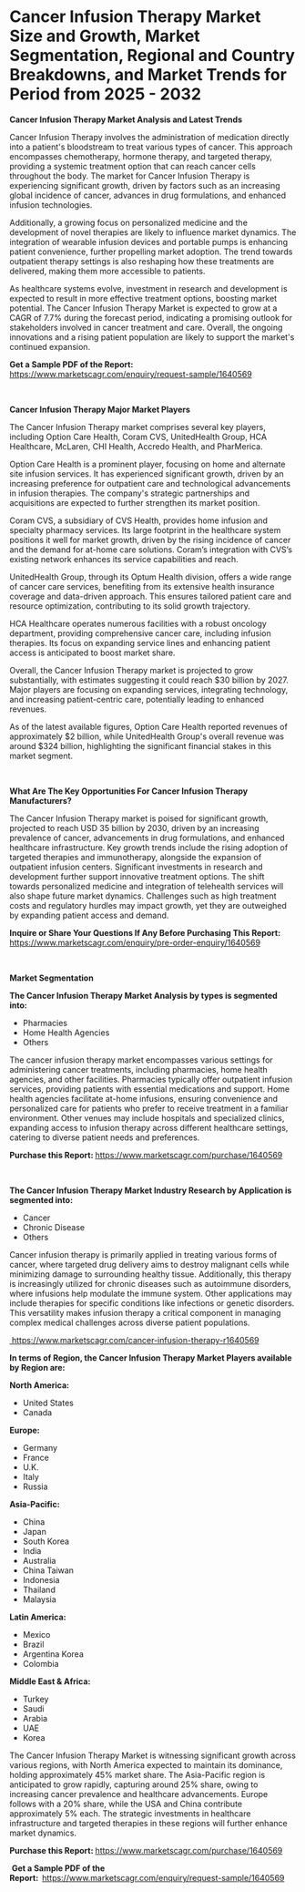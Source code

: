 <p><h1>Cancer Infusion Therapy Market Size and Growth, Market Segmentation, Regional and Country Breakdowns, and Market Trends for Period from 2025 -  2032</h1></p><p><strong>Cancer Infusion Therapy Market Analysis and Latest Trends</strong></p>
<p><p>Cancer Infusion Therapy involves the administration of medication directly into a patient's bloodstream to treat various types of cancer. This approach encompasses chemotherapy, hormone therapy, and targeted therapy, providing a systemic treatment option that can reach cancer cells throughout the body. The market for Cancer Infusion Therapy is experiencing significant growth, driven by factors such as an increasing global incidence of cancer, advances in drug formulations, and enhanced infusion technologies. </p><p>Additionally, a growing focus on personalized medicine and the development of novel therapies are likely to influence market dynamics. The integration of wearable infusion devices and portable pumps is enhancing patient convenience, further propelling market adoption. The trend towards outpatient therapy settings is also reshaping how these treatments are delivered, making them more accessible to patients. </p><p>As healthcare systems evolve, investment in research and development is expected to result in more effective treatment options, boosting market potential. The Cancer Infusion Therapy Market is expected to grow at a CAGR of 7.7% during the forecast period, indicating a promising outlook for stakeholders involved in cancer treatment and care. Overall, the ongoing innovations and a rising patient population are likely to support the market's continued expansion.</p></p>
<p><strong>Get a Sample PDF of the Report:&nbsp;</strong> <a href="https://www.marketscagr.com/enquiry/request-sample/1640569?utm_campaign=2805&utm_medium=2&utm_source=Github&utm_content=ia&utm_term=12042025&utm_id=cancer-infusion-therapy">https://www.marketscagr.com/enquiry/request-sample/1640569</a></p>
<p>&nbsp;</p>
<p><strong>Cancer Infusion Therapy Major Market Players</strong></p>
<p><p>The Cancer Infusion Therapy market comprises several key players, including Option Care Health, Coram CVS, UnitedHealth Group, HCA Healthcare, McLaren, CHI Health, Accredo Health, and PharMerica. </p><p>Option Care Health is a prominent player, focusing on home and alternate site infusion services. It has experienced significant growth, driven by an increasing preference for outpatient care and technological advancements in infusion therapies. The company's strategic partnerships and acquisitions are expected to further strengthen its market position.</p><p>Coram CVS, a subsidiary of CVS Health, provides home infusion and specialty pharmacy services. Its large footprint in the healthcare system positions it well for market growth, driven by the rising incidence of cancer and the demand for at-home care solutions. Coram’s integration with CVS’s existing network enhances its service capabilities and reach.</p><p>UnitedHealth Group, through its Optum Health division, offers a wide range of cancer care services, benefiting from its extensive health insurance coverage and data-driven approach. This ensures tailored patient care and resource optimization, contributing to its solid growth trajectory.</p><p>HCA Healthcare operates numerous facilities with a robust oncology department, providing comprehensive cancer care, including infusion therapies. Its focus on expanding service lines and enhancing patient access is anticipated to boost market share.</p><p>Overall, the Cancer Infusion Therapy market is projected to grow substantially, with estimates suggesting it could reach $30 billion by 2027. Major players are focusing on expanding services, integrating technology, and increasing patient-centric care, potentially leading to enhanced revenues. </p><p>As of the latest available figures, Option Care Health reported revenues of approximately $2 billion, while UnitedHealth Group's overall revenue was around $324 billion, highlighting the significant financial stakes in this market segment.</p></p>
<p>&nbsp;</p>
<p><strong>What Are The Key Opportunities For Cancer Infusion Therapy Manufacturers?</strong></p>
<p><p>The Cancer Infusion Therapy market is poised for significant growth, projected to reach USD 35 billion by 2030, driven by an increasing prevalence of cancer, advancements in drug formulations, and enhanced healthcare infrastructure. Key growth trends include the rising adoption of targeted therapies and immunotherapy, alongside the expansion of outpatient infusion centers. Significant investments in research and development further support innovative treatment options. The shift towards personalized medicine and integration of telehealth services will also shape future market dynamics. Challenges such as high treatment costs and regulatory hurdles may impact growth, yet they are outweighed by expanding patient access and demand.</p></p>
<p><strong>Inquire or Share Your Questions If Any Before Purchasing This Report:</strong> <a href="https://www.marketscagr.com/enquiry/pre-order-enquiry/1640569?utm_campaign=2805&utm_medium=2&utm_source=Github&utm_content=ia&utm_term=12042025&utm_id=cancer-infusion-therapy">https://www.marketscagr.com/enquiry/pre-order-enquiry/1640569</a></p>
<p>&nbsp;</p>
<p><strong>Market Segmentation</strong></p>
<p><strong>The Cancer Infusion Therapy Market Analysis by types is segmented into:</strong></p>
<p><ul><li>Pharmacies</li><li>Home Health Agencies</li><li>Others</li></ul></p>
<p><p>The cancer infusion therapy market encompasses various settings for administering cancer treatments, including pharmacies, home health agencies, and other facilities. Pharmacies typically offer outpatient infusion services, providing patients with essential medications and support. Home health agencies facilitate at-home infusions, ensuring convenience and personalized care for patients who prefer to receive treatment in a familiar environment. Other venues may include hospitals and specialized clinics, expanding access to infusion therapy across different healthcare settings, catering to diverse patient needs and preferences.</p></p>
<p><strong>Purchase this Report:&nbsp;</strong><a href="https://www.marketscagr.com/purchase/1640569?utm_campaign=2805&utm_medium=2&utm_source=Github&utm_content=ia&utm_term=12042025&utm_id=cancer-infusion-therapy">https://www.marketscagr.com/purchase/1640569</a></p>
<p>&nbsp;</p>
<p><strong>The Cancer Infusion Therapy Market Industry Research by Application is segmented into:</strong></p>
<p><ul><li>Cancer</li><li>Chronic Disease</li><li>Others</li></ul></p>
<p><p>Cancer infusion therapy is primarily applied in treating various forms of cancer, where targeted drug delivery aims to destroy malignant cells while minimizing damage to surrounding healthy tissue. Additionally, this therapy is increasingly utilized for chronic diseases such as autoimmune disorders, where infusions help modulate the immune system. Other applications may include therapies for specific conditions like infections or genetic disorders. This versatility makes infusion therapy a critical component in managing complex medical challenges across diverse patient populations.</p></p>
<p><a href="https://www.marketscagr.com/cancer-infusion-therapy-r1640569?utm_campaign=2805&utm_medium=2&utm_source=Github&utm_content=ia&utm_term=12042025&utm_id=cancer-infusion-therapy">&nbsp;https://www.marketscagr.com/cancer-infusion-therapy-r1640569</a></p>
<p><strong>In terms of Region, the Cancer Infusion Therapy Market Players available by Region are:</strong></p>
<p>
    <p> <strong> North America: </strong>
        <ul>
            <li>United States</li>
            <li>Canada</li>
        </ul>
        </p> 
    <p> <strong> Europe: </strong>
        <ul>
            <li>Germany</li>
            <li>France</li>
            <li>U.K.</li>
            <li>Italy</li>
            <li>Russia</li>
        </ul>
        </p> 
    <p> <strong> Asia-Pacific: </strong>
        <ul>
            <li>China</li>
            <li>Japan</li>
            <li>South Korea</li>
            <li>India</li>
            <li>Australia</li>
            <li>China Taiwan</li>
            <li>Indonesia</li>
            <li>Thailand</li>
            <li>Malaysia</li>
        </ul>
        </p> 
    <p> <strong> Latin America: </strong>
        <ul>
            <li>Mexico</li>
            <li>Brazil</li>
            <li>Argentina Korea</li>
            <li>Colombia</li>
        </ul>
        </p> 
    <p> <strong> Middle East & Africa: </strong>
        <ul>
            <li>Turkey</li>
            <li>Saudi</li>
            <li>Arabia</li>
            <li>UAE</li>
            <li>Korea</li>
        </ul>
    </p>
    </p>
<p><p>The Cancer Infusion Therapy Market is witnessing significant growth across various regions, with North America expected to maintain its dominance, holding approximately 45% market share. The Asia-Pacific region is anticipated to grow rapidly, capturing around 25% share, owing to increasing cancer prevalence and healthcare advancements. Europe follows with a 20% share, while the USA and China contribute approximately 5% each. The strategic investments in healthcare infrastructure and targeted therapies in these regions will further enhance market dynamics.</p></p>
<p><strong>Purchase this Report: </strong><a href="https://www.marketscagr.com/purchase/1640569?utm_campaign=2805&utm_medium=2&utm_source=Github&utm_content=ia&utm_term=12042025&utm_id=cancer-infusion-therapy">https://www.marketscagr.com/purchase/1640569</a></p>
<p>&nbsp;<strong>Get a Sample PDF of the Report:&nbsp;&nbsp;</strong><a href="https://www.marketscagr.com/enquiry/request-sample/1640569?utm_campaign=2805&utm_medium=2&utm_source=Github&utm_content=ia&utm_term=12042025&utm_id=cancer-infusion-therapy">https://www.marketscagr.com/enquiry/request-sample/1640569</a></p>
<p><strong></strong></p>
<p><p></p><p></p><p></p></p>